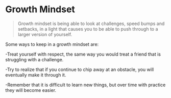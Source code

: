 # Growth Mindset

>Growth mindset is being able to look at challenges, speed bumps and setbacks, in a light that causes you to be able to push through to a larger version of yourself.

Some ways to keep in a growth mindset are:


-Treat yourself with respect, the same way you would treat a friend that is struggling with a challenge.

-Try to realize that if you continue to chip away at an obstacle, you will eventually make it through it.

-Remember that it is difficult to learn new things, but over time with practice they will become easier.
